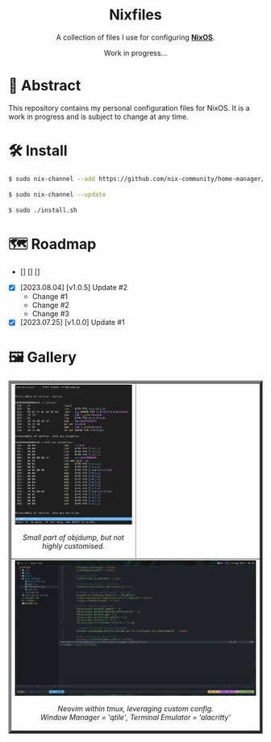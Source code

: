 <div align="center">
  <h1>Nixfiles</h1>
  <p>
    A collection of files I use for configuring <strong><a href="https://nixos.org">NixOS</a></strong>.
  </p>
  <p>
    Work in progress...
  </p>
</div>

# 🌱 Abstract
This repository contains my personal configuration files for NixOS. It is a work in progress and is subject to change at any time.

# 🛠️ Install
```sh
$ sudo nix-channel --add https://github.com/nix-community/home-manager/archive/release-23.05.tar.gz home-manager
```

```sh
$ sudo nix-channel --update
```

```sh
$ sudo ./install.sh
```

# 🗺️ Roadmap

- [] [] []
- [x] [2023.08.04] [v1.0.5] Update #2
  - Change #1
  - Change #2
  - Change #3
- [x] [2023.07.25] [v1.0.0] Update #1

# 🖼️ Gallery

<table align="center" border="5px">
  <tr align="center">
    <td width="50%">
      <img src="./public/readme/1.png">
      <p>
        <em>
          Small part of objdump, but not highly customised.
        </em>
      </p>
    </td>
    <td width="50%">
    </td>
  </tr>
  <tr align="center">
    <td colspan=2>
      <img src="./public/readme/2.png">
      <p>
        <em>
          Neovim within tmux, leveraging custom config.
          <br>
          Window Manager = 'qtile', Terminal Emulator = 'alacritty'
        </em>
      </p>
    </td>
  </tr>
</table>
